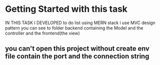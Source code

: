 # Getting Started with this task

IN THIS TASK I DEVELOPED to do list using MERN stack
i use MVC design pattern you can see to folder backend containing the Model and the controller and the frontend(the view)

## you can't open this project without create env file contain the port and the connection string

